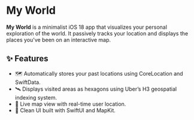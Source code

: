 # My World

**My World** is a minimalist iOS 18 app that visualizes your personal exploration of the world. It passively tracks your location and displays the places you've been on an interactive map.

## ✨ Features

- 🗺️ Automatically stores your past locations using CoreLocation and SwiftData.
- 🛰️ Displays visited areas as hexagons using Uber’s H3 geospatial indexing system.
- 📍 Live map view with real-time user location.
- 🔵 Clean UI built with SwiftUI and MapKit.
